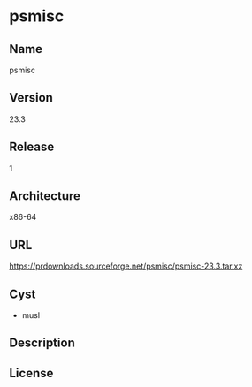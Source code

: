 # psmisc

## Name
psmisc

## Version
23.3

## Release
1

## Architecture
x86-64

## URL
https://prdownloads.sourceforge.net/psmisc/psmisc-23.3.tar.xz

## Cyst
* musl

## Description

## License

